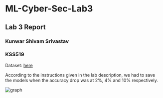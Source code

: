 # ML-Cyber-Sec-Lab3

## Lab 3 Report

### Kunwar Shivam Srivastav
### KSS519

Dataset: [here](https://drive.google.com/drive/folders/1NynKDQIAYi0r3tzbxLnmltj08gLp7qiz?usp=sharing)


According to the instructions given in the lab description, we had to save the models when the accuracy drop was at 2%, 4% and 10% respectively. 


![graph](https://user-images.githubusercontent.com/10697317/146251773-ef9fdefe-da25-418d-8b9b-6a9e476495fd.png)
